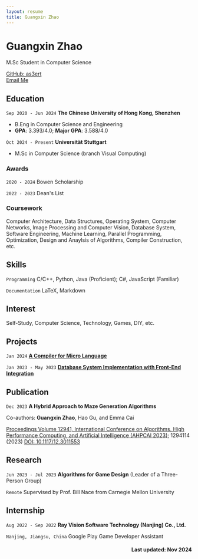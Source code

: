 ```yaml
---
layout: resume
title: Guangxin Zhao
---
```

# Guangxin Zhao
M.Sc Student in Computer Science

<div id="webaddress">
    <a href="https://github.com/as3ert">GitHub: as3ert</a><br>
    <a href="mailto:guangxin.zhao@example.com">Email Me</a>
</div>

## Education

`Sep 2020 - Jun 2024`
__The Chinese University of Hong Kong, Shenzhen__

- B.Eng in Computer Science and Engineering
- **GPA**: 3.393/4.0; **Major GPA**: 3.588/4.0

`Oct 2024 - Present`
__Universität Stuttgart__

- M.Sc in Computer Science (branch Visual Computing)

### Awards

`2020 - 2024`
Bowen Scholarship

`2022 - 2023`
Dean's List

### Coursework

Computer Architecture, Data Structures, Operating System, Computer Networks, Image Processing and Computer Vision, Database System, Software Engineering, Machine Learning, Parallel Programming, Optimization, Design and Anaylsis of Algorithms, Compiler Construction, etc.

## Skills

`Programming`
C/C++, Python, Java (Proficient); C#, JavaScript (Familiar)

`Documentation`
LaTeX, Markdown

## Interest

Self-Study, Computer Science, Technology, Games, DIY, etc.

## Projects

`Jan 2024`
<a href="https://github.com/as3ert/micro-compiler">__A Compiler for Micro Language__</a>

`Jan 2023 - May 2023`
<a href="https://github.com/as3ert/CSC3170">__Database System Implementation with Front-End Integration__</a>

## Publication

`Dec 2023`
__A Hybrid Approach to Maze Generation Algorithms__

Co-authors: **Guangxin Zhao**, Hao Gu, and Emma Cai

<a href="https://www.spiedigitallibrary.org/conference-proceedings-of-spie/12941.toc;1294114">Proceedings Volume 12941, International Conference on Algorithms, High Performance Computing, and Artificial Intelligence (AHPCAI 2023)</a>; 1294114 (2023) <a href="https://doi.org/10.1117/12.3011553">DOI: 10.1117/12.3011553</a>

## Research

`Jun 2023 - Jul 2023`
__Algorithms for Game Design__ (Leader of a Three-Person Group)

`Remote`
Supervised by Prof. Bill Nace from Carnegie Mellon University

## Internship

`Aug 2022 - Sep 2022`
__Ray Vision Software Technology (Nanjing) Co., Ltd.__

`Nanjing, Jiangsu, China`
Google Play Game Developer Assistant

<h4 align="right">Last updated: Nov 2024</h4>
